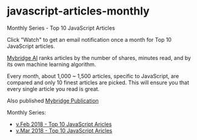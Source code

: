 # javascript-articles-monthly
Monthly Series - Top 10 JavaScript Articles

Click "Watch" to get an email notification once a month for Top 10 JavaScript articles.

[Mybridge AI](https://www.mybridge.co) ranks articles by the number of shares, minutes read, and by its own machine learning algorithm.

Every month, about 1,000 ~ 1,500 articles, specific to JavaScript, are compared and only 10 finest articles are picked. This will ensure you that every single article you read is great. 

Also published [Mybridge Publication](https://medium.mybridge.co)


Monthly Series:

- [v.Feb 2018 - Top 10 JavaScript Aricles](v.Feb-2018/README.md)
- [v.Mar 2018 - Top 10 JavaScript Aricles](v.Feb-2018/README.md)
